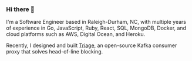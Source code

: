 ### Hi there 👋

I'm a Software Engineer based in Raleigh-Durham, NC, with multiple years of experience in Go, JavaScript, Ruby, React, SQL, MongoDB, Docker, and cloud platforms such as AWS, Digital Ocean, and Heroku.

Recently, I designed and built [Triage](https://team-triage.github.io), an open-source Kafka consumer proxy that solves head-of-line blocking.

